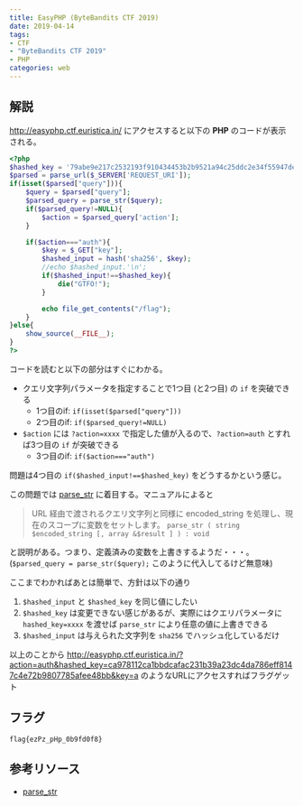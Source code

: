 ```yaml
---
title: EasyPHP (ByteBandits CTF 2019)
date: 2019-04-14
tags:
- CTF
- "ByteBandits CTF 2019"
- PHP
categories: web
---
```


## 解説

http://easyphp.ctf.euristica.in/ にアクセスすると以下の **PHP** のコードが表示される。

```php
<?php
$hashed_key = '79abe9e217c2532193f910434453b2b9521a94c25ddc2e34f55947dea77d70ff';
$parsed = parse_url($_SERVER['REQUEST_URI']);
if(isset($parsed["query"])){
    $query = $parsed["query"];
    $parsed_query = parse_str($query);
    if($parsed_query!=NULL){
        $action = $parsed_query['action'];
    }

    if($action==="auth"){
        $key = $_GET["key"];
        $hashed_input = hash('sha256', $key);
        //echo $hashed_input.'\n';
        if($hashed_input!==$hashed_key){
            die("GTFO!");
        }

        echo file_get_contents("/flag");
    }
}else{
    show_source(__FILE__);
}
?>
```

コードを読むと以下の部分はすぐにわかる。

- クエリ文字列パラメータを指定することで1つ目 (と2つ目) の `if` を突破できる
  - 1つ目のif: `if(isset($parsed["query"]))`
  - 2つ目のif: `if($parsed_query!=NULL)`
- `$action` には `?action=xxxx` で指定した値が入るので、`?action=auth` とすれば3つ目の `if` が突破できる
  - 3つ目のif: `if($action==="auth")`

問題は4つ目の `if($hashed_input!==$hashed_key)` をどうするかという感じ。

この問題では [parse_str](https://www.php.net/manual/ja/function.parse-str.php) に着目する。マニュアルによると

> URL 経由で渡されるクエリ文字列と同様に encoded_string を処理し、現在のスコープに変数をセットします。
> `parse_str ( string $encoded_string [, array &$result ] ) : void`

と説明がある。つまり、定義済みの変数を上書きするようだ・・・。(`$parsed_query = parse_str($query);` このように代入してるけど無意味)

ここまでわかればあとは簡単で、方針は以下の通り

1. `$hashed_input` と `$hashed_key` を同じ値にしたい
1. `$hashed_key` は変更できない感じがあるが、実際にはクエリパラメータに `hashed_key=xxxx` を渡せば `parse_str` により任意の値に上書きできる
1. `$hashed_input` は与えられた文字列を `sha256` でハッシュ化しているだけ

以上のことから http://easyphp.ctf.euristica.in/?action=auth&hashed_key=ca978112ca1bbdcafac231b39a23dc4da786eff8147c4e72b9807785afee48bb&key=a のようなURLにアクセスすればフラグゲット

## フラグ

`flag{ezPz_pHp_0b9fd0f8}`

## 参考リソース

- [parse_str](https://www.php.net/manual/ja/function.parse-str.php)